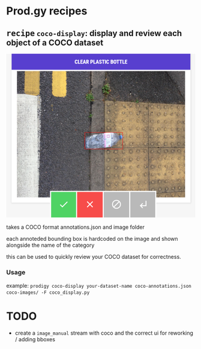 # Prod.gy recipes

##  <kbd>recipe</kbd> `coco-display`: display and review each object of a COCO dataset

![coco-display UI image](images/coco-display-tiny.png?raw=true)

takes a COCO format annotations.json and image folder

each annoteded bounding box is hardcoded on the image and shown 
alongside the name of the category

this can be used to quickly review your COCO dataset for correctness.

### Usage
example: `prodigy coco-display your-dataset-name coco-annotations.json coco-images/ -F coco_display.py`


# TODO
* create a `image_manual` stream with coco and the correct ui for reworking / adding bboxes
